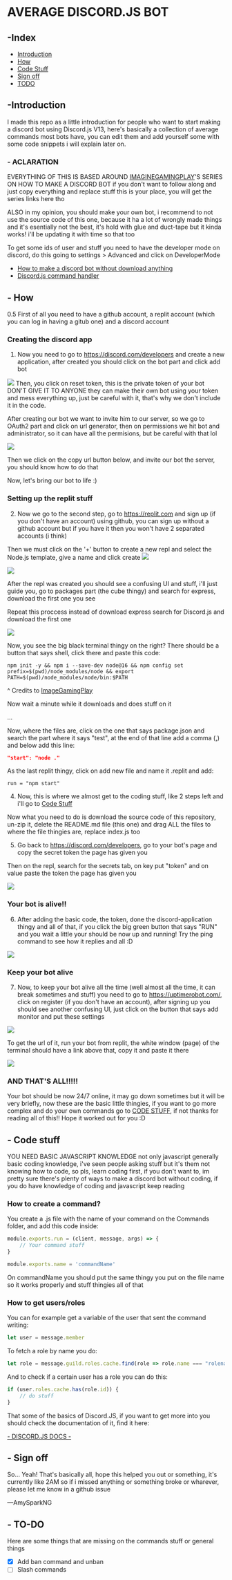 # AVERAGE DISCORD.JS BOT

## -Index
- [Introduction](#introduction)
- [How](#how)
- [Code Stuff](#code-stuff)
- [Sign off](#sign-off)
- [TODO](#to-do)

## -Introduction
I made this repo as a little introduction for people who want to start making a discord bot using Discord.js V13, here's basically a collection of average commands most bots have, you can edit them and add yourself some with some code snippets i will explain later on.

### - ACLARATION
EVERYTHING OF THIS IS BASED AROUND [IMAGINEGAMINGPLAY](https://www.youtube.com/channel/UCzBQ65qoUGqNPcbiNQN2pJA)'S SERIES ON HOW TO MAKE A DISCORD BOT if you don't want to follow along and just copy everything and replace stuff this is your place, you will get the series links here tho

ALSO in my opinion, you should make your own bot, i recommend to not use the source code of this one, because it ha a lot of wrongly made things and it's esentially not the best, it's hold with glue and duct-tape but it kinda works! i'll be updating it with time so that too

To get some ids of user and stuff you need to have the developer mode on discord, do this going to settings > Advanced and click on DeveloperMode

- [How to make a discord bot without download anything](https://www.youtube.com/watch?v=1KVGyUemRy0&ab_channel=ImagineGamingPlay)
- [Discord.js command handler](https://www.youtube.com/watch?v=1KVGyUemRy0&ab_channel=ImagineGamingPlay)

## - How

0.5 First of all you need to have a github account, a replit account (which you can log in having a gitub one) and a discord account

### Creating the discord app

1. Now you need to go to https://discord.com/developers and create a new application, after created you should click on the bot part and click add bot
<img src = "https://media.discordapp.net/attachments/918405493620359189/960030255987449916/unknown.png?width=960&height=427"> 
Then, you click on reset token, this is the private token of your bot DON'T GIVE IT TO ANYONE they can make their own bot using your token and mess everything up, just be careful with it, that's why we don't include it in the code. 

After creating our bot we want to invite him to our server, so we go to OAuth2 part and click on url generator, then on permissions we hit bot and administrator, so it can have all the permisions, but be careful with that lol

<img src = "https://media.discordapp.net/attachments/918405493620359189/960032412237189160/unknown.png?width=928&height=468">

Then we click on the copy url button below, and invite our bot the server, you should know how to do that

Now, let's bring our bot to life :)

### Setting up the replit stuff

2. Now we go to the second step, go to https://replit.com and sign up (if you don't have an account) using github, you can sign up without a github account but if you have it then you won't have 2 separated accounts (i think)

Then we must click on the '+' button to create a new repl and select the Node.js template, give a name and click create
<img src = "https://cdn.discordapp.com/attachments/918405493620359189/960033258907770930/unknown.png">

<img src = "https://media.discordapp.net/attachments/918405493620359189/960033627905863690/unknown.png">

After the repl was created you should see a confusing UI and stuff, i'll just guide you, go to packages part (the cube thingy) and search for express, download the first one you see

Repeat this proccess instead of download express search for Discord.js and download the first one

<img src = "https://media.discordapp.net/attachments/918405493620359189/960034285551771648/unknown.png?width=960&height=420">

Now, you see the big black terminal thingy on the right? There should be a button that says shell, click there and paste this code:

`
npm init -y && npm i --save-dev node@16 && npm config set prefix=$(pwd)/node_modules/node && export PATH=$(pwd)/node_modules/node/bin:$PATH
`

^ Credits to [ImageGamingPlay](https://www.youtube.com/channel/UCzBQ65qoUGqNPcbiNQN2pJA)

Now wait a minute while it downloads and does stuff on it

...

Now, where the files are, click on the one that says package.json and search the part where it says "test", at the end of that line add a comma (,) and below add this line:
```json
"start": "node ."
```

As the last replit thingy, click on add new file and name it .replit and add:

`
run = "npm start"
`

4. Now, this is where we almost get to the coding stuff, like 2 steps left and i'll go to [Code Stuff](#code-stuff)


Now what you need to do is download the source code of this repository, un-zip it, delete the README.md file (this one) and drag ALL the files to where the file thingies are, replace index.js too

5. Go back to https://discord.com/developers, go to your bot's page and copy the secret token the page has given you

Then on the repl, search for the secrets tab, on key put "token" and on value paste the token the page has given you

<img src = "https://media.discordapp.net/attachments/918405493620359189/960037668517978122/unknown.png">

### Your bot is alive!!

6. After adding the basic code, the token, done the discord-application thingy and all of that, if you click the big green button that says "RUN" and you wait a little your should be now up and running! Try the ping command to see how it replies and all :D

<img src = "https://media.discordapp.net/attachments/918405493620359189/960039358973505546/unknown.png">

### Keep your bot alive

7. Now, to keep your bot alive all the time (well almost all the time, it can break sometimes and stuff) you need to go to https://uptimerobot.com/, click on register (if you don't have an account), after signing up you should see another confusing UI, just click on the button that says add monitor and put these settings

<img src = "https://media.discordapp.net/attachments/918405493620359189/960041023969583134/unknown.png?width=656&height=468">

To get the url of it, run your bot from replit, the white window (page) of the terminal should have a link above that, copy it and paste it there

<img src = "https://media.discordapp.net/attachments/918405493620359189/960041357341237248/unknown.png">

### AND THAT'S ALL!!!!!

Your bot should be now 24/7 online, it may go down sometimes but it will be very briefly, now these are the basic little thingies, if you want to go more complex and do your own commands go to [CODE STUFF](#code-stuff), if not thanks for reading all of this!! Hope it worked out for you :D

## - Code stuff
YOU NEED BASIC JAVASCRIPT KNOWLEDGE not only javascript generally basic coding knowledge, i've seen people asking stuff but it's them not knowing how to code, so pls, learn coding first, if you don't want to, im pretty sure there's plenty of ways to make a discord bot without coding, if you do have knowledge of coding and javascript keep reading

### How to create a command?
You create a .js file with the name of your command on the Commands folder, and add this code inside:

```js
module.exports.run = (client, message, args) => {
	// Your command stuff
}

module.exports.name = 'commandName'
```
On commandName you should put the same thingy you put on the file name so it works properly and stuff thingies all of that

### How to get users/roles
You can for example get a variable of the user that sent the command writing:

```js
let user = message.member
```

To fetch a role by name you do:

```js
let role = message.guild.roles.cache.find(role => role.name === "rolename")
```

And to check if a certain user has a role you can do this:

```js
if (user.roles.cache.has(role.id)) {
	// do stuff
}
```

That some of the basics of Discord.JS, if you want to get more into you should check the documentation of it, find it here:

[- DISCORD.JS DOCS -](https://discord.js.org/#/)

## - Sign off
So... Yeah! That's basically all, hope this helped you out or something, it's currently like 2AM so if i missed anything or something broke or wharever, please let me know in a github issue

—AmySparkNG

## - TO-DO
Here are some things that are missing on the commands stuff or general things

- [x] Add ban command and unban
- [ ] Slash commands
